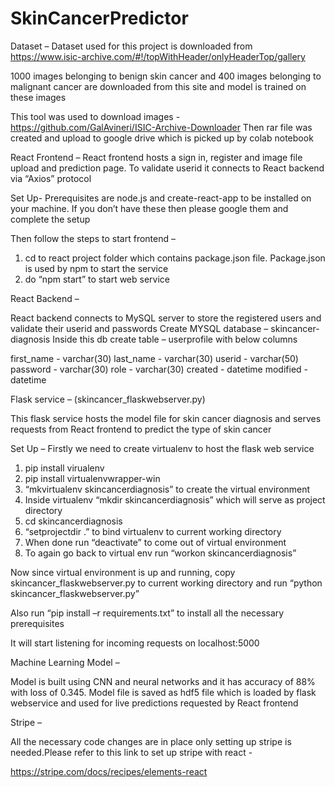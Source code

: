 # SkinCancerPredictor
Dataset – 
Dataset used for this project is downloaded from https://www.isic-archive.com/#!/topWithHeader/onlyHeaderTop/gallery

1000 images belonging to benign skin cancer and 400 images belonging to malignant cancer are downloaded from this site and model is trained on these images

This tool was used to download images - https://github.com/GalAvineri/ISIC-Archive-Downloader
Then rar file was created and upload to google drive which is picked up by colab notebook


React Frontend – 
React frontend hosts a sign in, register and image file upload and prediction page. To validate userid it connects to React backend via “Axios” protocol

Set Up-
Prerequisites are node.js and create-react-app to be installed on your machine. If you don’t have these then please google them and complete the setup

Then follow the steps to start frontend –
1)	cd to react project folder which contains package.json file. Package.json is used by npm to start the service
2)	do “npm start” to start web service


React Backend – 

React backend connects to MySQL server to store the registered users and validate their userid and passwords
Create MYSQL database – skincancer-diagnosis
Inside this db create table – userprofile with below columns
 
 first_name - varchar(30)
 last_name - varchar(30)
 userid - varchar(50)
 password - varchar(30)
 role - varchar(30)
 created - datetime
 modified - datetime
 
 
Flask service – (skincancer_flaskwebserver.py)

This flask service hosts the model file for skin cancer diagnosis and serves requests from React frontend to predict the type of skin cancer

Set Up –
Firstly we need to create virtualenv to host the flask web service
1)	pip install virualenv
2)	pip install virtualenvwrapper-win
3)	“mkvirtualenv skincancerdiagnosis” to create the virtual environment
4)	Inside virtualenv “mkdir skincancerdiagnosis” which will serve as project directory
5)	cd skincancerdiagnosis
6)	“setprojectdir .” to bind virtualenv to current working directory
7)	When done run “deactivate” to come out of virtual environment
8)	To again go back to virtual env run “workon skincancerdiagnosis”

Now since virtual environment is up and running, copy skincancer_flaskwebserver.py to current working directory and run “python skincancer_flaskwebserver.py”

Also run “pip install –r requirements.txt” to install all the necessary prerequisites

It will start listening for incoming requests on localhost:5000

Machine Learning Model –

Model is built using CNN and neural networks and it has accuracy of 88% with loss of 0.345. Model file is saved as hdf5 file which is loaded by flask webservice and used for live predictions requested by React frontend


Stripe – 

All the necessary code changes are in place only setting up stripe is needed.Please refer to this link to set up stripe with react -

https://stripe.com/docs/recipes/elements-react



 

